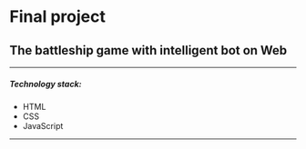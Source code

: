 # Final project
## The battleship game with intelligent bot on Web
---
##### Technology stack:

- HTML
- CSS
- JavaScript
---
